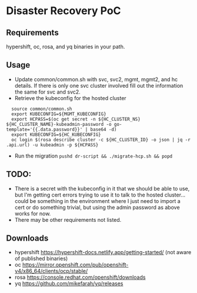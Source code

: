 # Disaster Recovery PoC

## Requirements
hypershift, oc, rosa, and yq binaries in your path.

## Usage
- Update common/common.sh with svc, svc2, mgmt, mgmt2, and hc details. If there is only one svc cluster involved fill out the information the same for svc and svc2. 
- Retrieve the kubeconfig for the hosted cluster
```
  source common/common.sh
  export KUBECONFIG=${MGMT_KUBECONFIG}
  export HCPASS=$(oc get secret -n ${HC_CLUSTER_NS} ${HC_CLUSTER_NAME}-kubeadmin-password -o go-template='{{.data.password}}' | base64 -d)
  export KUBECONFIG=${HC_KUBECONFIG}
  oc login $(rosa describe cluster -c ${HC_CLUSTER_ID} -o json | jq -r .api.url) -u kubeadmin -p ${HCPASS}
```
- Run the migration `pushd dr-script && ./migrate-hcp.sh && popd`

## TODO:
- There is a secret with the kubeconfig in it that we should be able to use, but I'm getting cert errors trying to use it to talk to the hosted cluster... could be something in the environment where I just need to import a cert or do something trivial, but using the admin password as above works for now.
- There may be other requirements not listed.

## Downloads
- hypershift https://hypershift-docs.netlify.app/getting-started/ (not aware of published binaries)
- oc https://mirror.openshift.com/pub/openshift-v4/x86_64/clients/ocp/stable/
- rosa https://console.redhat.com/openshift/downloads
- yq https://github.com/mikefarah/yq/releases
